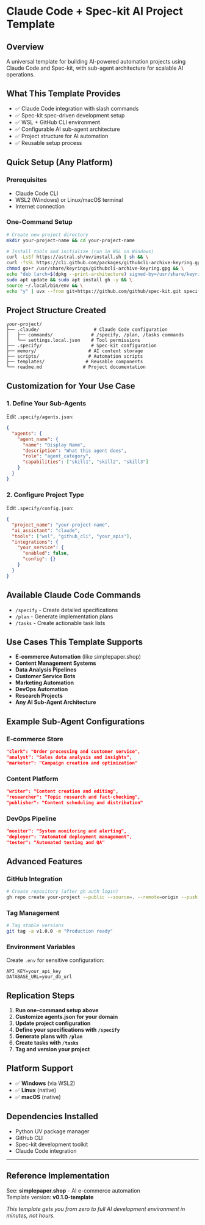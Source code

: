 # Claude Code + Spec-kit AI Project Template

## Overview
A universal template for building AI-powered automation projects using Claude Code and Spec-kit, with sub-agent architecture for scalable AI operations.

## What This Template Provides
- ✅ Claude Code integration with slash commands
- ✅ Spec-kit spec-driven development setup  
- ✅ WSL + GitHub CLI environment
- ✅ Configurable AI sub-agent architecture
- ✅ Project structure for AI automation
- ✅ Reusable setup process

## Quick Setup (Any Platform)

### Prerequisites
- Claude Code CLI
- WSL2 (Windows) or Linux/macOS terminal
- Internet connection

### One-Command Setup
```bash
# Create new project directory
mkdir your-project-name && cd your-project-name

# Install tools and initialize (run in WSL on Windows)
curl -LsSf https://astral.sh/uv/install.sh | sh && \
curl -fsSL https://cli.github.com/packages/githubcli-archive-keyring.gpg | sudo dd of=/usr/share/keyrings/githubcli-archive-keyring.gpg && \
chmod go+r /usr/share/keyrings/githubcli-archive-keyring.gpg && \
echo "deb [arch=$(dpkg --print-architecture) signed-by=/usr/share/keyrings/githubcli-archive-keyring.gpg] https://cli.github.com/packages stable main" | sudo tee /etc/apt/sources.list.d/github-cli.list && \
sudo apt update && sudo apt install gh -y && \
source ~/.local/bin/env && \
echo "y" | uvx --from git+https://github.com/github/spec-kit.git specify init --here --ai claude
```

## Project Structure Created
```
your-project/
├── .claude/                    # Claude Code configuration
│   ├── commands/              # /specify, /plan, /tasks commands
│   └── settings.local.json    # Tool permissions
├── .specify/                  # Spec-kit configuration  
├── memory/                   # AI context storage
├── scripts/                  # Automation scripts
├── templates/               # Reusable components
└── readme.md               # Project documentation
```

## Customization for Your Use Case

### 1. Define Your Sub-Agents
Edit `.specify/agents.json`:
```json
{
  "agents": {
    "agent_name": {
      "name": "Display Name",
      "description": "What this agent does",
      "role": "agent_category", 
      "capabilities": ["skill1", "skill2", "skill3"]
    }
  }
}
```

### 2. Configure Project Type
Edit `.specify/config.json`:
```json
{
  "project_name": "your-project-name",
  "ai_assistant": "claude",
  "tools": ["wsl", "github_cli", "your_apis"],
  "integrations": {
    "your_service": {
      "enabled": false,
      "config": {}
    }
  }
}
```

## Available Claude Code Commands
- `/specify` - Create detailed specifications
- `/plan` - Generate implementation plans  
- `/tasks` - Create actionable task lists

## Use Cases This Template Supports
- **E-commerce Automation** (like simplepaper.shop)
- **Content Management Systems**
- **Data Analysis Pipelines** 
- **Customer Service Bots**
- **Marketing Automation**
- **DevOps Automation**
- **Research Projects**
- **Any AI Sub-Agent Architecture**

## Example Sub-Agent Configurations

### E-commerce Store
```json
"clerk": "Order processing and customer service",
"analyst": "Sales data analysis and insights",
"marketer": "Campaign creation and optimization"
```

### Content Platform  
```json
"writer": "Content creation and editing",
"researcher": "Topic research and fact-checking", 
"publisher": "Content scheduling and distribution"
```

### DevOps Pipeline
```json
"monitor": "System monitoring and alerting",
"deployer": "Automated deployment management",
"tester": "Automated testing and QA"
```

## Advanced Features

### GitHub Integration
```bash
# Create repository (after gh auth login)
gh repo create your-project --public --source=. --remote=origin --push
```

### Tag Management
```bash
# Tag stable versions
git tag -a v1.0.0 -m "Production ready"
```

### Environment Variables
Create `.env` for sensitive configuration:
```
API_KEY=your_api_key
DATABASE_URL=your_db_url
```

## Replication Steps
1. **Run one-command setup above**
2. **Customize agents.json for your domain**
3. **Update project configuration** 
4. **Define your specifications with `/specify`**
5. **Generate plans with `/plan`**
6. **Create tasks with `/tasks`**
7. **Tag and version your project**

## Platform Support
- ✅ **Windows** (via WSL2)
- ✅ **Linux** (native)
- ✅ **macOS** (native)

## Dependencies Installed
- Python UV package manager
- GitHub CLI
- Spec-kit development toolkit
- Claude Code integration

---

## Reference Implementation
See: **simplepaper.shop** - AI e-commerce automation  
Template version: **v0.1.0-template**

*This template gets you from zero to full AI development environment in minutes, not hours.*